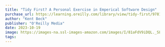 ```yaml
---
title: "Tidy First? A Personal Exercise in Emperical Software Design"
purchase_url: https://learning.oreilly.com/library/view/tidy-first/9781098151232/
author: "Kent Beck"
publisher: "O'Reilly Media"
date: 2023-10-19
image: https://images-na.ssl-images-amazon.com/images/I/81aFdV9iDQL._SL75_.jpg
tags:
---
```


